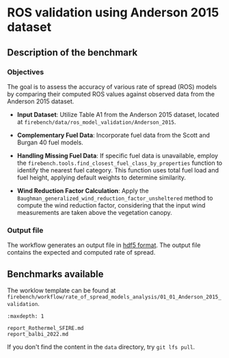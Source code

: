 # ROS validation using Anderson 2015 dataset
## Description of the benchmark
### Objectives

The goal is to assess the accuracy of various rate of spread (ROS) models by comparing their computed ROS values against observed data from the Anderson 2015 dataset.

- **Input Dataset**: Utilize Table A1 from the Anderson 2015 dataset, located at `firebench/data/ros_model_validation/Anderson_2015`. 

- **Complementary Fuel Data**: Incorporate fuel data from the Scott and Burgan 40 fuel models.

- **Handling Missing Fuel Data**: If specific fuel data is unavailable, employ the `firebench.tools.find_closest_fuel_class_by_properties` function to identify the nearest fuel category. This function uses total fuel load and fuel height, applying default weights to determine similarity.

- **Wind Reduction Factor Calculation**: Apply the `Baughman_generalized_wind_reduction_factor_unsheltered` method to compute the wind reduction factor, considering that the input wind measurements are taken above the vegetation canopy. 

### Output file

The workflow generates an output file in [hdf5 format](https://www.hdfgroup.org/solutions/hdf5/).
The output file contains the expected and computed rate of spread.

## Benchmarks available

The worklow template can be found at `firebench/workflow/rate_of_spread_models_analysis/01_01_Anderson_2015_validation`.

```{toctree}
:maxdepth: 1

report_Rothermel_SFIRE.md
report_balbi_2022.md
```

If you don't find the content in the `data` directory, try `git lfs pull`.